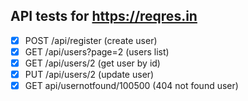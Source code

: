 ## API tests for https://reqres.in

- [x] POST /api/register (create user)
- [x] GET /api/users?page=2 (users list)
- [x] GET /api/users/2 (get user by id)
- [x] PUT /api/users/2 (update user)
- [x] GET api/usernotfound/100500 (404 not found user)
